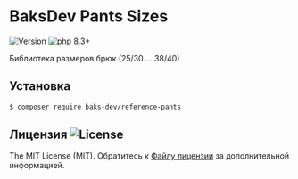 # BaksDev Pants Sizes

[![Version](https://img.shields.io/badge/version-7.1.2-blue)](https://github.com/baks-dev/reference-pants/releases)
![php 8.3+](https://img.shields.io/badge/php-min%208.3-red.svg)

Библиотека размеров брюк (25/30 ... 38/40)

## Установка

``` bash
$ composer require baks-dev/reference-pants
```

## Лицензия ![License](https://img.shields.io/badge/MIT-green)

The MIT License (MIT). Обратитесь к [Файлу лицензии](LICENSE.md) за дополнительной информацией.

